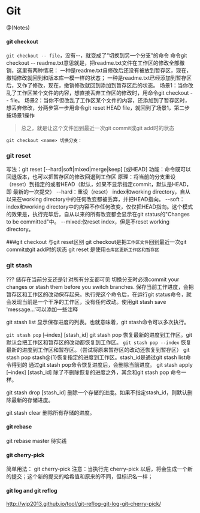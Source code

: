 # Git

@(Notes)

#### git checkout 
`git checkout -- file`，没有--，就变成了“切换到另一个分支”的命令
命令git checkout -- readme.txt意思就是，把readme.txt文件在工作区的修改全部撤销，这里有两种情况：
一种是readme.txt自修改后还没有被放到暂存区，现在，撤销修改就回到和版本库一模一样的状态；
一种是readme.txt已经添加到暂存区后，又作了修改，现在，撤销修改就回到添加到暂存区后的状态。
场景1：当你改乱了工作区某个文件的内容，想直接丢弃工作区的修改时，用命令git checkout -- file。
场景2：当你不但改乱了工作区某个文件的内容，还添加到了暂存区时，想丢弃修改，分两步第一步用命令git reset HEAD file，就回到了场景1，第二步按场景1操作
  > 总之，就是让这个文件回到最近一次git commit或git add时的状态

`git checkout <name> 切换分支：`




### git reset
写法：git reset [--hard|soft|mixed|merge|keep] [<commit>或HEAD]
功能：命令既可以回退版本，也可以把暂存区的修改回退到工作区
原理：将当前的分支重设（reset）到指定的<commit>或者HEAD（默认，如果不显示指定commit，默认是HEAD，即
最新的一次提交）
--hard：重设（reset） index和working directory，自从<commit>以来在working directory中的任何改变都﻿被丢弃，并把HEAD指向<commit>。
--soft：index和working directory中的内容不作任何改变，仅仅把HEAD指向<commit>。这个模式的效果是，执行完毕后，自从<commit>以来的所有改变都会显示在git status的"Changes to be committed"中。
--mixed:仅reset index，但是不reset working directory。

###git  checkout 与git reset区别
git checkout是把`工作区文件`回到最近一次git commit`或`git add时的状态
git reset 是使用`仓库区更新工作区和暂存区`


### git stash
??? 储存在当前分支还是针对所有分支都可见
切换分支时必须commit your changes or stash them before you switch branches.
保存当前工作进度，会把暂存区和工作区的改动保存起来。执行完这个命令后，在运行git status命令，就会发现当前是一个干净的工作区，没有任何改动。使用git stash save 'message...'可以添加一些注释

git stash list
显示保存进度的列表。也就意味着，git stash命令可以多次执行。

`git stash pop` [–index] [stash_id]
git stash pop 恢复最新的进度到工作区。git默认会把工作区和暂存区的改动都恢复到工作区。
`git stash pop --index` 恢复最新的进度到工作区和暂存区。（尝试将原来暂存区的改动还恢复到暂存区）
git stash pop stash@{1}恢复指定的进度到工作区。stash_id是通过git stash list命令得到的 
通过git stash pop命令恢复进度后，会删除当前进度。
git stash apply [–index] [stash_id]
除了不删除恢复的进度之外，其余和git stash pop 命令一样。

git stash drop [stash_id]
删除一个存储的进度。如果不指定stash_id，则默认删除最新的存储进度。

git stash clear
删除所有存储的进度。


#### git rebase
git rebase master 待实践



#### git cherry-pick
简单用法：
git cherry-pick <commit id>
注意：当执行完 cherry-pick 以后，将会生成一个新的提交；这个新的提交的哈希值和原来的不同，但标识名一样；


#### git log and git reflog 
http://wjp2013.github.io/tool/git-reflog-git-log-git-cherry-pick/